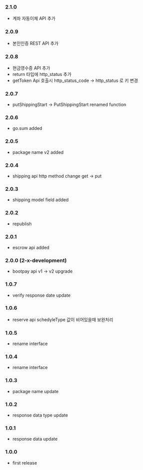### 2.1.0
- 계좌 자동이체 API 추가 

### 2.0.9
- 본인인증 REST API 추가 

### 2.0.8
- 현금영수증 API 추가 
- return 타입에 http_status 추가 
- getToken Api 호출시 http_status_code -> http_status 로 키 변경 

### 2.0.7
-  putShippingStart -> PutShippingStart renamed function 

### 2.0.6
-  go.sum added

### 2.0.5
-  package name v2 added

### 2.0.4
-  shipping api http method change get -> put

### 2.0.3
-  shipping model field added

### 2.0.2
-  republish

### 2.0.1
-  escrow api added

### 2.0.0 (2-x-development)
-  bootpay api v1 -> v2 upgrade

### 1.0.7
- verify response date update 

### 1.0.6
- reserve api schedyleType 값이 비어있을때 보완처리  

### 1.0.5
- rename interface

### 1.0.4
- rename interface

### 1.0.3
- package name update

### 1.0.2
- response data type update

### 1.0.1
- response data update

### 1.0.0
- first release  